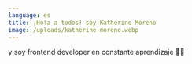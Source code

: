 ```yaml
---
language: es
title: ¡Hola a todos! soy Katherine Moreno
image: /uploads/katherine-moreno.webp
---
```

y soy frontend developer en constante aprendizaje 👩‍💻
